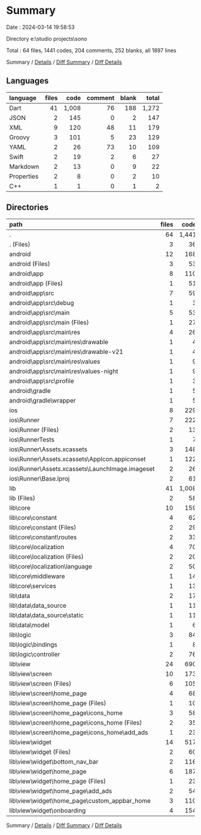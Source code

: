 # Summary

Date : 2024-03-14 19:58:53

Directory e:\\studio projects\\sono

Total : 64 files,  1441 codes, 204 comments, 252 blanks, all 1897 lines

Summary / [Details](details.md) / [Diff Summary](diff.md) / [Diff Details](diff-details.md)

## Languages
| language | files | code | comment | blank | total |
| :--- | ---: | ---: | ---: | ---: | ---: |
| Dart | 41 | 1,008 | 76 | 188 | 1,272 |
| JSON | 2 | 145 | 0 | 2 | 147 |
| XML | 9 | 120 | 48 | 11 | 179 |
| Groovy | 3 | 101 | 5 | 23 | 129 |
| YAML | 2 | 26 | 73 | 10 | 109 |
| Swift | 2 | 19 | 2 | 6 | 27 |
| Markdown | 2 | 13 | 0 | 9 | 22 |
| Properties | 2 | 8 | 0 | 2 | 10 |
| C++ | 1 | 1 | 0 | 1 | 2 |

## Directories
| path | files | code | comment | blank | total |
| :--- | ---: | ---: | ---: | ---: | ---: |
| . | 64 | 1,441 | 204 | 252 | 1,897 |
| . (Files) | 3 | 36 | 73 | 17 | 126 |
| android | 12 | 168 | 51 | 34 | 253 |
| android (Files) | 3 | 53 | 0 | 12 | 65 |
| android\\app | 8 | 110 | 51 | 21 | 182 |
| android\\app (Files) | 1 | 51 | 5 | 12 | 68 |
| android\\app\\src | 7 | 59 | 46 | 9 | 114 |
| android\\app\\src\\debug | 1 | 3 | 4 | 1 | 8 |
| android\\app\\src\\main | 5 | 53 | 38 | 7 | 98 |
| android\\app\\src\\main (Files) | 1 | 27 | 6 | 1 | 34 |
| android\\app\\src\\main\\res | 4 | 26 | 32 | 6 | 64 |
| android\\app\\src\\main\\res\\drawable | 1 | 4 | 7 | 2 | 13 |
| android\\app\\src\\main\\res\\drawable-v21 | 1 | 4 | 7 | 2 | 13 |
| android\\app\\src\\main\\res\\values | 1 | 9 | 9 | 1 | 19 |
| android\\app\\src\\main\\res\\values-night | 1 | 9 | 9 | 1 | 19 |
| android\\app\\src\\profile | 1 | 3 | 4 | 1 | 8 |
| android\\gradle | 1 | 5 | 0 | 1 | 6 |
| android\\gradle\\wrapper | 1 | 5 | 0 | 1 | 6 |
| ios | 8 | 229 | 4 | 13 | 246 |
| ios\\Runner | 7 | 222 | 2 | 9 | 233 |
| ios\\Runner (Files) | 2 | 13 | 0 | 3 | 16 |
| ios\\RunnerTests | 1 | 7 | 2 | 4 | 13 |
| ios\\Runner\\Assets.xcassets | 3 | 148 | 0 | 4 | 152 |
| ios\\Runner\\Assets.xcassets\\AppIcon.appiconset | 1 | 122 | 0 | 1 | 123 |
| ios\\Runner\\Assets.xcassets\\LaunchImage.imageset | 2 | 26 | 0 | 3 | 29 |
| ios\\Runner\\Base.lproj | 2 | 61 | 2 | 2 | 65 |
| lib | 41 | 1,008 | 76 | 188 | 1,272 |
| lib (Files) | 2 | 58 | 0 | 11 | 69 |
| lib\\core | 10 | 159 | 73 | 65 | 297 |
| lib\\core\\constant | 4 | 62 | 36 | 35 | 133 |
| lib\\core\\constant (Files) | 2 | 29 | 7 | 13 | 49 |
| lib\\core\\constant\\routes | 2 | 33 | 29 | 22 | 84 |
| lib\\core\\localization | 4 | 70 | 37 | 17 | 124 |
| lib\\core\\localization (Files) | 2 | 20 | 22 | 9 | 51 |
| lib\\core\\localization\\language | 2 | 50 | 15 | 8 | 73 |
| lib\\core\\middleware | 1 | 14 | 0 | 7 | 21 |
| lib\\core\\services | 1 | 13 | 0 | 6 | 19 |
| lib\\data | 2 | 17 | 0 | 3 | 20 |
| lib\\data\\data_source | 1 | 11 | 0 | 2 | 13 |
| lib\\data\\data_source\\static | 1 | 11 | 0 | 2 | 13 |
| lib\\data\\model | 1 | 6 | 0 | 1 | 7 |
| lib\\logic | 3 | 84 | 1 | 22 | 107 |
| lib\\logic\\bindings | 1 | 8 | 1 | 4 | 13 |
| lib\\logic\\controller | 2 | 76 | 0 | 18 | 94 |
| lib\\view | 24 | 690 | 2 | 87 | 779 |
| lib\\view\\screen | 10 | 173 | 0 | 31 | 204 |
| lib\\view\\screen (Files) | 6 | 105 | 0 | 20 | 125 |
| lib\\view\\screen\\home_page | 4 | 68 | 0 | 11 | 79 |
| lib\\view\\screen\\home_page (Files) | 1 | 10 | 0 | 3 | 13 |
| lib\\view\\screen\\home_page\\icons_home | 3 | 58 | 0 | 8 | 66 |
| lib\\view\\screen\\home_page\\icons_home (Files) | 2 | 35 | 0 | 5 | 40 |
| lib\\view\\screen\\home_page\\icons_home\\add_ads | 1 | 23 | 0 | 3 | 26 |
| lib\\view\\widget | 14 | 517 | 2 | 56 | 575 |
| lib\\view\\widget (Files) | 2 | 60 | 2 | 8 | 70 |
| lib\\view\\widget\\bottom_nav_bar | 2 | 116 | 0 | 10 | 126 |
| lib\\view\\widget\\home_page | 6 | 187 | 0 | 25 | 212 |
| lib\\view\\widget\\home_page (Files) | 1 | 23 | 0 | 4 | 27 |
| lib\\view\\widget\\home_page\\add_ads | 2 | 54 | 0 | 7 | 61 |
| lib\\view\\widget\\home_page\\custom_appbar_home | 3 | 110 | 0 | 14 | 124 |
| lib\\view\\widget\\onboarding | 4 | 154 | 0 | 13 | 167 |

Summary / [Details](details.md) / [Diff Summary](diff.md) / [Diff Details](diff-details.md)